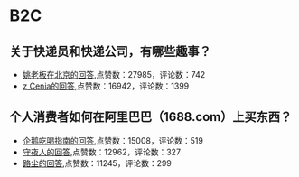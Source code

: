 #  B2C 
## 关于快递员和快递公司，有哪些趣事？
- [姚老板在北京的回答](https://www.zhihu.com/question/20280417/answer/280038841),点赞数：27985，评论数：742
- [z Cenia的回答](https://www.zhihu.com/question/20280417/answer/59499082),点赞数：16942，评论数：1399
## 个人消费者如何在阿里巴巴（1688.com）上买东西？
- [企鹅吃喝指南的回答](https://www.zhihu.com/question/27117248/answer/1100898058),点赞数：15008，评论数：519
- [守夜人的回答](https://www.zhihu.com/question/27117248/answer/1074113073),点赞数：12962，评论数：327
- [路尘的回答](https://www.zhihu.com/question/27117248/answer/1272222763),点赞数：11245，评论数：299
